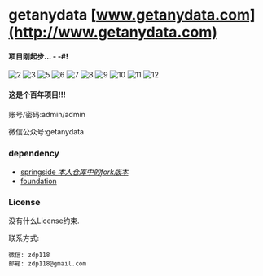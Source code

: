 # getanydata   [www.getanydata.com](http://www.getanydata.com)

#### 项目刚起步... - -#!

![2](http://innmall-user-image.b0.upaiyun.com/gad/2.png)
![3](http://innmall-user-image.b0.upaiyun.com/gad/3.png)
![5](http://innmall-user-image.b0.upaiyun.com/gad/5.png)
![6](http://innmall-user-image.b0.upaiyun.com/gad/6.png)
![7](http://innmall-user-image.b0.upaiyun.com/gad/7.pic.jpg)
![8](http://innmall-user-image.b0.upaiyun.com/gad/8.pic.png)
![9](http://innmall-user-image.b0.upaiyun.com/gad/9.pic.png)
![10](http://innmall-user-image.b0.upaiyun.com/gad/10.pic.png)
![11](http://innmall-user-image.b0.upaiyun.com/gad/11.pic.png)
![12](http://innmall-user-image.b0.upaiyun.com/gad/12.pic.png)


#### 这是个百年项目!!!

账号/密码:admin/admin

微信公众号:getanydata


### dependency
 + [springside *本人仓库中的fork版本*](https://github.com/hardenCN/springside4)
 + [foundation](http://foundation.zurb.com/docs/)


### License
  没有什么License约束.


  联系方式:

   ```
   微信: zdp118
   邮箱: zdp118@gmail.com
   ```



